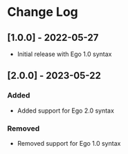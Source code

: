 # Change Log

## [1.0.0] - 2022-05-27

- Initial release with Ego 1.0 syntax

## [2.0.0] - 2023-05-22

### Added

- Added support for Ego 2.0 syntax

### Removed

- Removed support for Ego 1.0 syntax